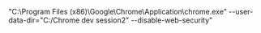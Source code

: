 "C:\Program Files (x86)\Google\Chrome\Application\chrome.exe" --user-data-dir="C:/Chrome dev session2" --disable-web-security"
